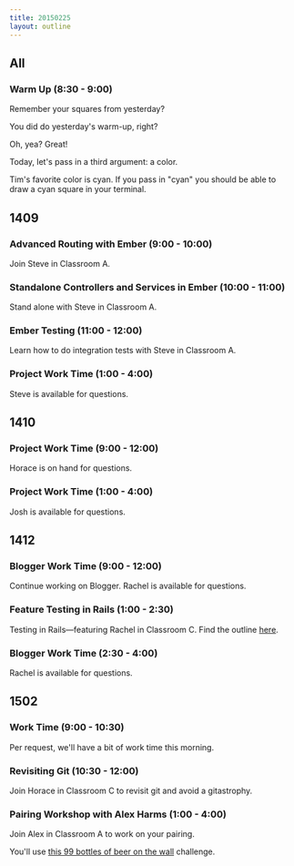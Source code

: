 ```yaml
---
title: 20150225
layout: outline
---
```


## All

### Warm Up (8:30 - 9:00)

Remember your squares from yesterday?

You did do yesterday's warm-up, right?

Oh, yea? Great!

Today, let's pass in a third argument: a color.

Tim's favorite color is cyan. If you pass in "cyan" you should be able to draw a cyan square in your terminal.

## 1409

### Advanced Routing with Ember (9:00 - 10:00)

Join Steve in Classroom A.

### Standalone Controllers and Services in Ember (10:00 - 11:00)

Stand alone with Steve in Classroom A.

### Ember Testing (11:00 - 12:00)

Learn how to do integration tests with Steve in Classroom A.

### Project Work Time (1:00 - 4:00)

Steve is available for questions.

## 1410

### Project Work Time (9:00 - 12:00)

Horace is on hand for questions.

### Project Work Time (1:00 - 4:00)

Josh is available for questions.

## 1412

### Blogger Work Time (9:00 - 12:00)

Continue working on Blogger. Rachel is available for questions.

### Feature Testing in Rails (1:00 - 2:30)

Testing in Rails—featuring Rachel in Classroom C. Find the outline [here](https://github.com/turingschool/lesson_plans/blob/master/ruby_02-web_applications_with_ruby/feature_testing_rails_minitest_rspec.markdown). 

### Blogger Work Time (2:30 - 4:00)

Rachel is available for questions.

## 1502

### Work Time (9:00 - 10:30)

Per request, we'll have a bit of work time this morning.

### Revisiting Git (10:30 - 12:00)

Join Horace in Classroom C to revisit git and avoid a gitastrophy.

### Pairing Workshop with Alex Harms (1:00 - 4:00)

Join Alex in Classroom A to work on your pairing.

You'll use [this 99 bottles of beer on the wall](https://github.com/exercism/x-common/blob/master/beer-song.md) challenge.
